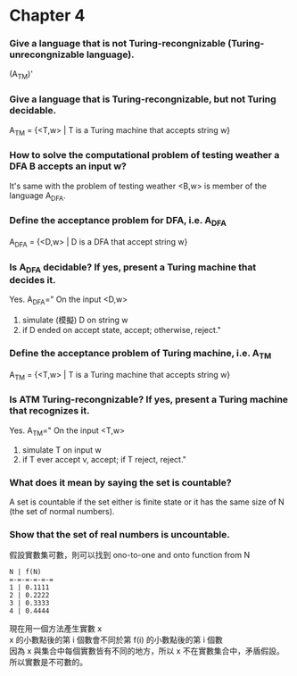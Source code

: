 Chapter 4
===
### Give a language that is not Turing-recongnizable (Turing-unrecongnizable language).
(A<sub>TM</sub>)'

### Give a language that is Turing-recongnizable, but not Turing decidable.
A<sub>TM</sub> = {<T,w> | T is a Turing machine that accepts string w}

### How to solve the computational problem of testing weather a DFA B accepts an input w?
It's same with the problem of testing weather <B,w> is member of the language A<sub>DFA</sub>.

### Define the acceptance problem for DFA, i.e. A<sub>DFA</sub>
A<sub>DFA</sub> = {<D,w> | D is a DFA that accept string w}

### Is A<sub>DFA</sub> decidable? If yes, present a Turing machine that decides it.
Yes.
A<sub>DFA</sub>="
On the input <D,w>
1. simulate (模擬) D on string w
2. if D ended on accept state, accept; otherwise, reject."

### Define the acceptance problem of Turing machine, i.e. A<sub>TM</sub>
A<sub>TM</sub> = {<T,w> | T is a Turing machine that accepts string w}

### Is ATM Turing-recongnizable? If yes, present a Turing machine that recognizes it.
Yes.
A<sub>TM</sub>="
On the input <T,w>
1. simulate T on input w
2. if T ever accept v, accept; if T reject, reject."

### What does it mean by saying the set is countable?
A set is countable if the set either is finite state or it has the same size of N (the set of normal numbers).

### Show that the set of real numbers is uncountable.
假設實數集可數，則可以找到 ono-to-one and onto function from N  
```
N | f(N)
=-=-=-=-=-=
1 | 0.1111
2 | 0.2222
3 | 0.3333
4 | 0.4444
```
現在用一個方法產生實數 x  
x 的小數點後的第 i 個數會不同於第 f(i) 的小數點後的第 i 個數  
因為 x 與集合中每個實數皆有不同的地方，所以 x 不在實數集合中，矛盾假設。  
所以實數是不可數的。

